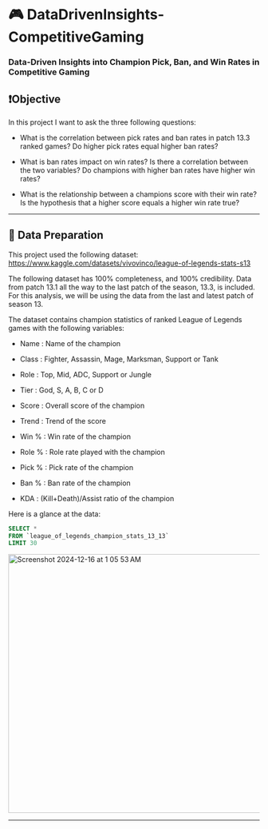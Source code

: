 # 🎮 DataDrivenInsights-CompetitiveGaming
### Data-Driven Insights into Champion Pick, Ban, and Win Rates in Competitive Gaming
## ❗Objective 

In this project I want to ask the three following questions: 

- What is the correlation between pick rates and ban rates in patch 13.3 ranked games? Do higher pick rates equal higher ban rates? 

- What is ban rates impact on win rates? Is there a correlation between the two variables? Do champions with higher ban rates have higher win rates?

- What is the relationship between a champions score with their win rate? Is the hypothesis that a higher score equals a higher win rate true?

***

## 🧰 Data Preparation

This project used the following dataset: 
https://www.kaggle.com/datasets/vivovinco/league-of-legends-stats-s13

The following dataset has 100% completeness, and 100% credibility. Data from patch 13.1 all the way to the last patch of the season, 13.3, is included. For this analysis, we will be using the data from the last and latest patch of season 13. 

The dataset contains champion statistics of ranked League of Legends games with the following variables: 

- Name : Name of the champion

- Class : Fighter, Assassin, Mage, Marksman, Support or Tank

- Role : Top, Mid, ADC, Support or Jungle

- Tier : God, S, A, B, C or D

- Score : Overall score of the champion

- Trend : Trend of the score

- Win % : Win rate of the champion
  
- Role % : Role rate played with the champion

- Pick % : Pick rate of the champion

- Ban % : Ban rate of the champion

- KDA : (Kill+Death)/Assist ratio of the champion

Here is a glance at the data:
````sql
SELECT * 
FROM `league_of_legends_champion_stats_13_13`
LIMIT 30
`````

<img width="518" alt="Screenshot 2024-12-16 at 1 05 53 AM" src="https://github.com/user-attachments/assets/fb56d985-184d-4b85-aa5c-6eb5fabbf52a" />


***
 


